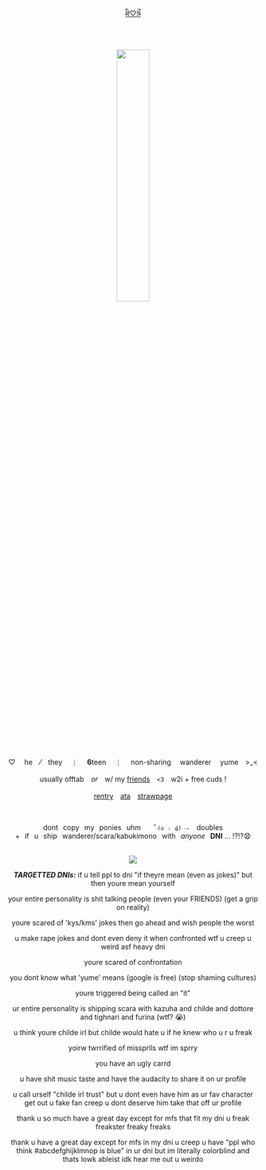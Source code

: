 <div align="center">
  
[ཐི♡ཋྀ](https://genshin-impact.fandom.com/wiki/Wanderer)

　　‎
  
<p align="center">
<img src="https://images4katori.carrd.co/assets/images/image09.png?v=e20802ee" width="36%" height="36%"> 
</p>


<div id="header" align="center">


♡ 　he⠀  ⁄ ⠀they　  ⋮ 　**6**teen　  ⋮ 　‎non-sharing  wanderer  yume　>_<　


usually offtab　*or*　w/ my  <ins>friends</ins>　‎`<3`　‎w2i + free cuds !

[rentry](https://rentry.co/scaraddiction)　[ata](https://scaraddicted.atabook.org/)　[strawpage](https://scaraddicted.straw.page/)

⠀     

dont⠀copy⠀my⠀ponies⠀uhm⠀ ⠀`˚‧꒰ა ☆ ໒꒱ ‧₊`⠀ doubles +⠀if⠀u⠀ship⠀wanderer/scara/kabukimono⠀with⠀*anyone*⠀**DNI** ... ⁉⁉😧
⠀     
⠀     

![](https://komarev.com/ghpvc/?username=scaraddicted&label=how+many+freaks?!&color=242060&style=plastic&base=5046)


***TARGETTED DNIs:***
if u tell ppl to dni "if theyre mean (even as jokes)" but then youre mean yourself

your entire personality is shit talking people (even your FRIENDS) (get a grip on reality)

youre scared of 'kys/kms' jokes then go ahead and wish people the worst

u make rape jokes and dont even deny it when confronted  wtf u creep u weird asf heavy dni

youre scared of confrontation

you dont know what 'yume' means (google is free) (stop shaming cultures)

youre triggered being called an "it"

ur entire personality is shipping scara with kazuha and childe and dottore and tighnari and furina (wtf? :sob:)

u think youre childe irl but childe would hate u if he knew who u r u freak

yoirw twrrified of missprlls wtf im sprry

you have an ugly carrd

u have shit music taste and have the audacity to share it on ur profile

u call urself "childe irl trust" but u dont even have him as ur fav character get out u fake fan creep u dont deserve him take that off ur profile

thank u so much have a great day except for mfs that fit my dni u freak freakster freaky freaks 

thank u have a great day except for mfs in my dni u creep
u have "ppl who think #abcdefghijklmnop is blue" in ur dni but im literally colorblind and thats lowk ableist idk hear me out u weirdo

